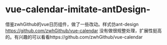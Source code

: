 # vue-calendar-imitate-antDesign-
借鉴zwhGithub的vue日历组件，做了一些改动。样式仿ant-design
https://github.com/zwhGithub/vue-calendar
没有做很规整处理，扩展性挺高的。有兴趣的可以看看https://github.com/zwhGithub/vue-calendar

